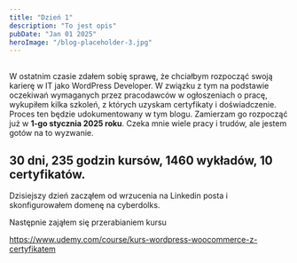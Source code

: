 ```yaml
---
title: "Dzień 1"
description: "To jest opis"
pubDate: "Jan 01 2025"
heroImage: "/blog-placeholder-3.jpg"
---
```


##

W ostatnim czasie zdałem sobię sprawę, że chciałbym rozpocząć swoją karierę w IT jako WordPress Developer. W związku z tym na podstawie oczekiwań wymaganych przez pracodawców w ogłoszeniach o pracę, wykupiłem kilka szkoleń, z których uzyskam certyfikaty i doświadczenie. Proces ten będzie udokumentowany w tym blogu. Zamierzam go rozpocząć już w <strong>1-go stycznia 2025 roku</strong>. Czeka mnie wiele pracy i trudów, ale jestem gotów na to wyzwanie.

## 30 dni, 235 godzin kursów, 1460 wykładów, 10 certyfikatów.

Dzisiejszy dzień zacząłem od wrzucenia na Linkedin posta i skonfigurowałem domenę na cyberdolks.

Następnie zająłem się przerabianiem kursu

https://www.udemy.com/course/kurs-wordpress-woocommerce-z-certyfikatem
